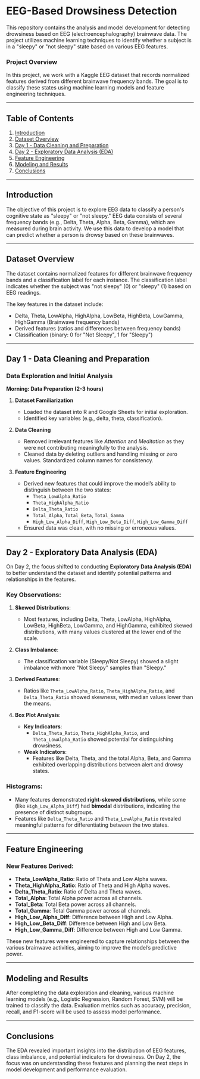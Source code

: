 # EEG-Based Drowsiness Detection

This repository contains the analysis and model development for detecting drowsiness based on EEG (electroencephalography) brainwave data. The project utilizes machine learning techniques to identify whether a subject is in a "sleepy" or "not sleepy" state based on various EEG features.

### Project Overview

In this project, we work with a Kaggle EEG dataset that records normalized features derived from different brainwave frequency bands. The goal is to classify these states using machine learning models and feature engineering techniques.

---

## Table of Contents

1. [Introduction](#introduction)
2. [Dataset Overview](#dataset-overview)
3. [Day 1 - Data Cleaning and Preparation](#day-1-data-cleaning-and-preparation)
4. [Day 2 - Exploratory Data Analysis (EDA)](#day-2-exploratory-data-analysis-eda)
5. [Feature Engineering](#feature-engineering)
6. [Modeling and Results](#modeling-and-results)
7. [Conclusions](#conclusions)

---

## Introduction

The objective of this project is to explore EEG data to classify a person's cognitive state as "sleepy" or "not sleepy." EEG data consists of several frequency bands (e.g., Delta, Theta, Alpha, Beta, Gamma), which are measured during brain activity. We use this data to develop a model that can predict whether a person is drowsy based on these brainwaves.

---

## Dataset Overview

The dataset contains normalized features for different brainwave frequency bands and a classification label for each instance. The classification label indicates whether the subject was "not sleepy" (0) or "sleepy" (1) based on EEG readings.

The key features in the dataset include:
- Delta, Theta, LowAlpha, HighAlpha, LowBeta, HighBeta, LowGamma, HighGamma (Brainwave frequency bands)
- Derived features (ratios and differences between frequency bands)
- Classification (binary: 0 for "Not Sleepy", 1 for "Sleepy")

---

## Day 1 - Data Cleaning and Preparation

### Data Exploration and Initial Analysis

**Morning: Data Preparation (2-3 hours)**

1. **Dataset Familiarization**
   - Loaded the dataset into R and Google Sheets for initial exploration.
   - Identified key variables (e.g., delta, theta, classification).

2. **Data Cleaning**
   - Removed irrelevant features like *Attention* and *Meditation* as they were not contributing meaningfully to the analysis.
   - Cleaned data by deleting outliers and handling missing or zero values. Standardized column names for consistency.

3. **Feature Engineering**
   - Derived new features that could improve the model’s ability to distinguish between the two states:
     - `Theta_LowAlpha_Ratio`
     - `Theta_HighAlpha_Ratio`
     - `Delta_Theta_Ratio`
     - `Total_Alpha`, `Total_Beta`, `Total_Gamma`
     - `High_Low_Alpha_Diff`, `High_Low_Beta_Diff`, `High_Low_Gamma_Diff`
   - Ensured data was clean, with no missing or erroneous values.

---

## Day 2 - Exploratory Data Analysis (EDA)

On Day 2, the focus shifted to conducting **Exploratory Data Analysis (EDA)** to better understand the dataset and identify potential patterns and relationships in the features.

### Key Observations:

1. **Skewed Distributions**:
   - Most features, including Delta, Theta, LowAlpha, HighAlpha, LowBeta, HighBeta, LowGamma, and HighGamma, exhibited skewed distributions, with many values clustered at the lower end of the scale.

2. **Class Imbalance**:
   - The classification variable (Sleepy/Not Sleepy) showed a slight imbalance with more "Not Sleepy" samples than "Sleepy."

3. **Derived Features**:
   - Ratios like `Theta_LowAlpha_Ratio`, `Theta_HighAlpha_Ratio`, and `Delta_Theta_Ratio` showed skewness, with median values lower than the means.

4. **Box Plot Analysis**:
   - **Key Indicators**:
     - `Delta_Theta_Ratio`, `Theta_HighAlpha_Ratio`, and `Theta_LowAlpha_Ratio` showed potential for distinguishing drowsiness.
   - **Weak Indicators**:
     - Features like Delta, Theta, and the total Alpha, Beta, and Gamma exhibited overlapping distributions between alert and drowsy states.

### Histograms:
- Many features demonstrated **right-skewed distributions**, while some (like `High_Low_Alpha_Diff`) had **bimodal** distributions, indicating the presence of distinct subgroups.
- Features like `Delta_Theta_Ratio` and `Theta_LowAlpha_Ratio` revealed meaningful patterns for differentiating between the two states.

---

## Feature Engineering

### New Features Derived:
- **Theta_LowAlpha_Ratio**: Ratio of Theta and Low Alpha waves.
- **Theta_HighAlpha_Ratio**: Ratio of Theta and High Alpha waves.
- **Delta_Theta_Ratio**: Ratio of Delta and Theta waves.
- **Total_Alpha**: Total Alpha power across all channels.
- **Total_Beta**: Total Beta power across all channels.
- **Total_Gamma**: Total Gamma power across all channels.
- **High_Low_Alpha_Diff**: Difference between High and Low Alpha.
- **High_Low_Beta_Diff**: Difference between High and Low Beta.
- **High_Low_Gamma_Diff**: Difference between High and Low Gamma.

These new features were engineered to capture relationships between the various brainwave activities, aiming to improve the model’s predictive power.

---

## Modeling and Results

After completing the data exploration and cleaning, various machine learning models (e.g., Logistic Regression, Random Forest, SVM) will be trained to classify the data. Evaluation metrics such as accuracy, precision, recall, and F1-score will be used to assess model performance.

---

## Conclusions

The EDA revealed important insights into the distribution of EEG features, class imbalance, and potential indicators for drowsiness. On Day 2, the focus was on understanding these features and planning the next steps in model development and performance evaluation.
